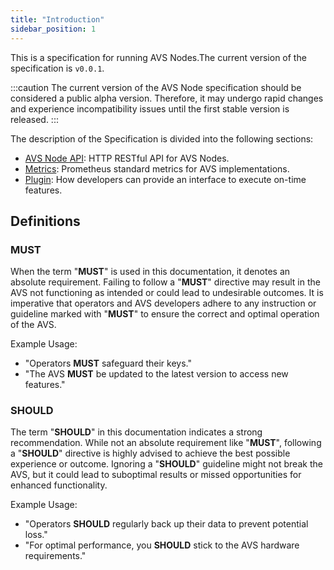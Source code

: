 ```yaml
---
title: "Introduction"
sidebar_position: 1
---
```

 
This is a specification for running AVS Nodes.The current version of the specification is `v0.0.1`.

:::caution
The current version of the AVS Node specification should be considered a public alpha version. Therefore, it may undergo rapid changes and experience incompatibility issues until the first stable version is released.
:::

The description of the Specification is divided into the following sections:

- [AVS Node API](./api/api.mdx): HTTP RESTful API for AVS Nodes.
- [Metrics](./metrics/metrics-prom.md): Prometheus standard metrics for AVS implementations.
- [Plugin](./plugin/intro.mdx): How developers can provide an interface to execute on-time features.



## Definitions

### MUST

When the term "**MUST**" is used in this documentation, it denotes an absolute requirement. Failing to follow a "**MUST**" directive may result in the AVS  not functioning as intended or could lead to undesirable outcomes. It is imperative that operators and AVS developers adhere to any instruction or guideline marked with "**MUST**" to ensure the correct and optimal operation of the AVS.

Example Usage:

- "Operators **MUST** safeguard their keys."
- "The AVS **MUST** be updated to the latest version to access new features."

### SHOULD

The term "**SHOULD**" in this documentation indicates a strong recommendation. While not an absolute requirement like "**MUST**", following a "**SHOULD**" directive is highly advised to achieve the best possible experience or outcome. Ignoring a "**SHOULD**" guideline might not break the AVS, but it could lead to suboptimal results or missed opportunities for enhanced functionality.

Example Usage:

- "Operators **SHOULD** regularly back up their data to prevent potential loss."
- "For optimal performance, you **SHOULD** stick to the AVS hardware requirements."